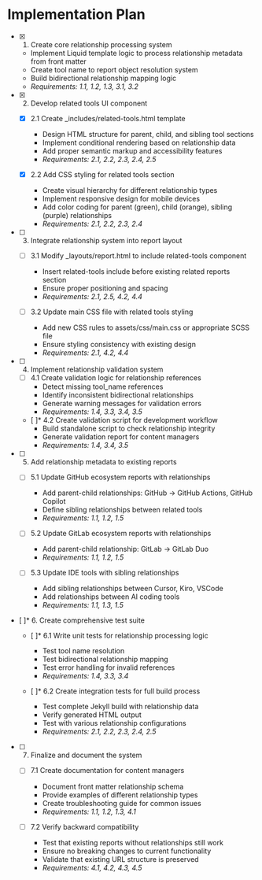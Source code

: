 # Implementation Plan

- [x] 1. Create core relationship processing system


  - Implement Liquid template logic to process relationship metadata from front matter
  - Create tool name to report object resolution system
  - Build bidirectional relationship mapping logic
  - _Requirements: 1.1, 1.2, 1.3, 3.1, 3.2_

- [x] 2. Develop related tools UI component





  - [x] 2.1 Create _includes/related-tools.html template


    - Design HTML structure for parent, child, and sibling tool sections
    - Implement conditional rendering based on relationship data
    - Add proper semantic markup and accessibility features
    - _Requirements: 2.1, 2.2, 2.3, 2.4, 2.5_

  - [x] 2.2 Add CSS styling for related tools section


    - Create visual hierarchy for different relationship types
    - Implement responsive design for mobile devices
    - Add color coding for parent (green), child (orange), sibling (purple) relationships
    - _Requirements: 2.1, 2.2, 2.3, 2.4_

- [ ] 3. Integrate relationship system into report layout
  - [ ] 3.1 Modify _layouts/report.html to include related-tools component
    - Insert related-tools include before existing related reports section
    - Ensure proper positioning and spacing
    - _Requirements: 2.1, 2.5, 4.2, 4.4_

  - [ ] 3.2 Update main CSS file with related tools styling
    - Add new CSS rules to assets/css/main.css or appropriate SCSS file
    - Ensure styling consistency with existing design
    - _Requirements: 2.1, 4.2, 4.4_

- [ ] 4. Implement relationship validation system
  - [ ] 4.1 Create validation logic for relationship references
    - Detect missing tool_name references
    - Identify inconsistent bidirectional relationships
    - Generate warning messages for validation errors
    - _Requirements: 1.4, 3.3, 3.4, 3.5_

  - [ ]* 4.2 Create validation script for development workflow
    - Build standalone script to check relationship integrity
    - Generate validation report for content managers
    - _Requirements: 1.4, 3.4, 3.5_

- [ ] 5. Add relationship metadata to existing reports
  - [ ] 5.1 Update GitHub ecosystem reports with relationships
    - Add parent-child relationships: GitHub -> GitHub Actions, GitHub Copilot
    - Define sibling relationships between related tools
    - _Requirements: 1.1, 1.2, 1.5_

  - [ ] 5.2 Update GitLab ecosystem reports with relationships
    - Add parent-child relationship: GitLab -> GitLab Duo
    - _Requirements: 1.1, 1.2, 1.5_

  - [ ] 5.3 Update IDE tools with sibling relationships
    - Add sibling relationships between Cursor, Kiro, VSCode
    - Add relationships between AI coding tools
    - _Requirements: 1.1, 1.3, 1.5_

- [ ]* 6. Create comprehensive test suite
  - [ ]* 6.1 Write unit tests for relationship processing logic
    - Test tool name resolution
    - Test bidirectional relationship mapping
    - Test error handling for invalid references
    - _Requirements: 1.4, 3.3, 3.4_

  - [ ]* 6.2 Create integration tests for full build process
    - Test complete Jekyll build with relationship data
    - Verify generated HTML output
    - Test with various relationship configurations
    - _Requirements: 2.1, 2.2, 2.3, 2.4, 2.5_

- [ ] 7. Finalize and document the system
  - [ ] 7.1 Create documentation for content managers
    - Document front matter relationship schema
    - Provide examples of different relationship types
    - Create troubleshooting guide for common issues
    - _Requirements: 1.1, 1.2, 1.3, 4.1_

  - [ ] 7.2 Verify backward compatibility
    - Test that existing reports without relationships still work
    - Ensure no breaking changes to current functionality
    - Validate that existing URL structure is preserved
    - _Requirements: 4.1, 4.2, 4.3, 4.5_
